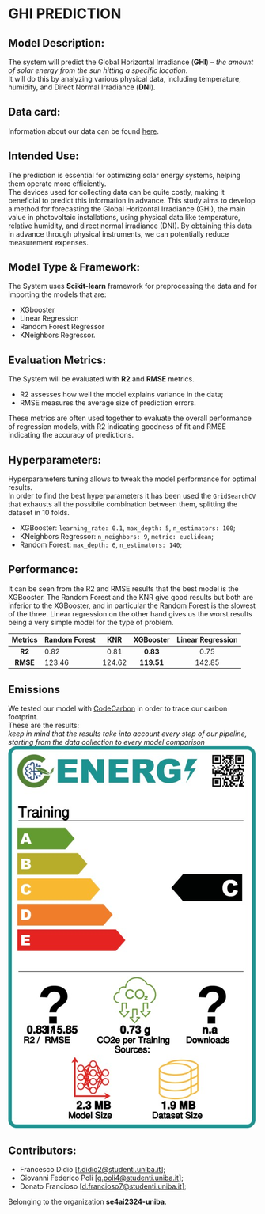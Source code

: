 # GHI PREDICTION

## Model Description:
The system will predict the Global Horizontal Irradiance (**GHI**) – *the amount of solar energy from the sun hitting a specific location*. \
It will do this by analyzing various physical data, including temperature, humidity, and Direct Normal Irradiance (**DNI**).

## Data card:
Information about our data can be found [here](https://github.com/se4ai2324-uniba/GHIPrediction/blob/main/data/README.md).

## Intended Use:
The prediction is essential for optimizing solar energy systems, helping them operate more efficiently. \
The devices used for collecting data can be quite costly, making it beneficial to predict this information in advance. This study aims to develop a method for forecasting the Global Horizontal Irradiance (GHI), the main value in photovoltaic installations, using physical data like temperature, relative humidity, and direct normal irradiance (DNI). By obtaining this data in advance through physical instruments, we can potentially reduce measurement expenses.

## Model Type & Framework:
The System uses **Scikit-learn** framework for preprocessing the data and for importing the models that are:
- XGbooster 
- Linear Regression 
- Random Forest Regressor 
- KNeighbors Regressor.

## Evaluation Metrics:
The System will be evaluated with **R2** and **RMSE** metrics.
- R2 assesses how well the model explains variance in the data;
- RMSE measures the average size of prediction errors.

These metrics are often used together to evaluate the overall performance of regression models, with R2 indicating goodness of fit and RMSE indicating the accuracy of predictions.

## Hyperparameters:
Hyperparameters tuning allows to tweak the model performance for optimal results. \
In order to find the best hyperparameters it has been used the `GridSearchCV` that exhausts all the possibile combination between them, splitting the dataset in 10 folds.
- XGBooster: `learning_rate: 0.1`, `max_depth: 5`, `n_estimators: 100`;
- KNeighbors Regressor: `n_neighbors: 9`, `metric: euclidean`;
- Random Forest: `max_depth: 6`, `n_estimators: 140`; 

## Performance:
It can be seen from the R2 and RMSE results that the best model is the XGBooster. The Random Forest and the KNR give good results but both are inferior to the XGBooster, and in particular the Random Forest is the slowest of the three. Linear regression on the other hand gives us the worst results being a very simple model for the type of problem.

| Metrics |Random Forest | KNR | XGBooster | Linear Regression
|:-------------: |--------- |:-------------:|:-------------:|:-------------:|
|**R2** | 0.82      | 0.81    | **0.83**     | 0.75 | 
|**RMSE** | 123.46      | 124.62    | **119.51**     | 142.85 | 


## Emissions
We tested our model with [CodeCarbon](https://codecarbon.io) in order to trace our carbon footprint. \
These are the results: \
*keep in mind that the results take into account every step of our pipeline, starting from the data collection to every model comparison*
![Total_Emissions](models\total_emissions.jpg)

## Contributors:
- Francesco Didio [<f.didio2@studenti.uniba.it>];
- Giovanni Federico Poli [<g.poli4@studenti.uniba.it>]; 
- Donato Francioso [<d.francioso7@studenti.uniba.it>];

Belonging to the organization **se4ai2324-uniba**.
